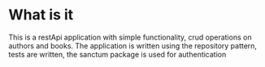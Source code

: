 # What is it

This is a restApi application with simple functionality, crud operations on authors and books. The application is written using the repository pattern, tests are written, the sanctum package is used for authentication